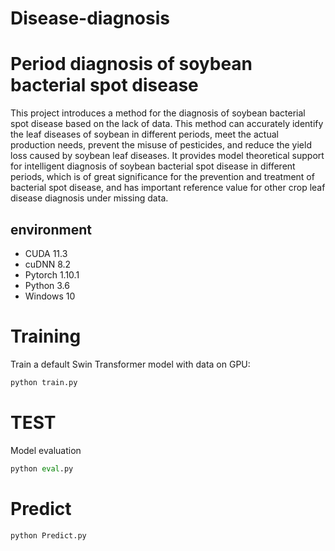 # Disease-diagnosis
# Period diagnosis of soybean bacterial spot disease
This project introduces a method for the diagnosis of soybean bacterial spot disease based on the lack of data. This method can accurately identify the leaf diseases of soybean in different periods, meet the actual production needs, prevent the misuse of pesticides, and reduce the yield loss caused by soybean leaf diseases. It provides model theoretical support for intelligent diagnosis of soybean bacterial spot disease in different periods, which is of great significance for the prevention and treatment of bacterial spot disease, and has important reference value for other crop leaf disease diagnosis under missing data.

## environment
* CUDA 11.3
* cuDNN 8.2
* Pytorch 1.10.1
* Python 3.6
* Windows 10
# Training
Train a default Swin Transformer model with data on GPU:
```python
python train.py
``` 
# TEST
Model evaluation
```python
python eval.py 
```
# Predict 
```python
python Predict.py
```
